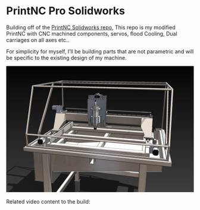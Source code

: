 # PrintNC Pro Solidworks

Building off of the [PrintNC Solidworks repo](https://github.com/bhowiebkr/PrintNC_Solidworks), This repo is my modified PrintNC with CNC machined components, servos, flood Cooling, Dual carriages on all axes etc..  

For simplicity for myself, I’ll be building parts that are not parametric and will be specific to the existing design of my machine. 


![CNC](https://github.com/bhowiebkr/PrintNC_Pro_Solidworks/blob/main/images/PNC_PRO_1.jpg)

Related video content to the build:
